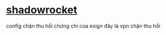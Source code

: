 # [shadowrocket ](https://raw.githubusercontent.com/vandung2009/source/refs/heads/main/shadowrocket?token=GHSAT0AAAAAAC5Q3TDRXBH5LNMJKVLUDEWEZ4NVHXQ)
config chặn thu hồi chứng chỉ của esign đây là vpn chặn thu hồi 
